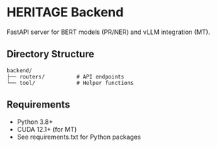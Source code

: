 # HERITAGE Backend

FastAPI server for BERT models (PR/NER) and vLLM integration (MT).

## Directory Structure

```
backend/
├── routers/          # API endpoints
└── tool/             # Helper functions
```

## Requirements

- Python 3.8+
- CUDA 12.1+ (for MT)
- See requirements.txt for Python packages
